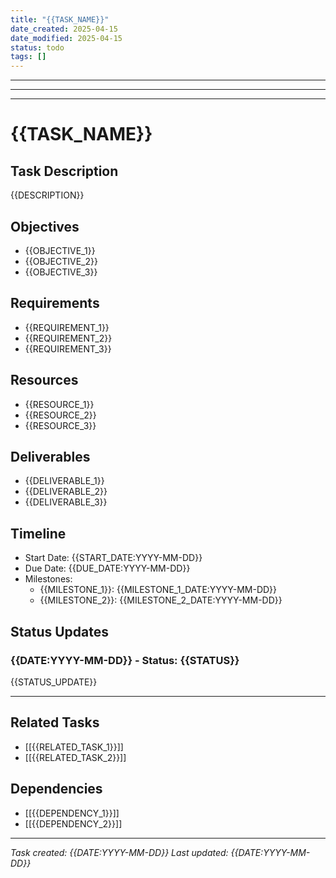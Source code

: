 ```yaml
---
title: "{{TASK_NAME}}"
date_created: 2025-04-15
date_modified: 2025-04-15
status: todo
tags: []
---
```


---

---

---

# {{TASK_NAME}}

## Task Description

{{DESCRIPTION}}

## Objectives

- {{OBJECTIVE_1}}
- {{OBJECTIVE_2}}
- {{OBJECTIVE_3}}

## Requirements

- {{REQUIREMENT_1}}
- {{REQUIREMENT_2}}
- {{REQUIREMENT_3}}

## Resources

- {{RESOURCE_1}}
- {{RESOURCE_2}}
- {{RESOURCE_3}}

## Deliverables

- {{DELIVERABLE_1}}
- {{DELIVERABLE_2}}
- {{DELIVERABLE_3}}

## Timeline

- Start Date: {{START_DATE:YYYY-MM-DD}}
- Due Date: {{DUE_DATE:YYYY-MM-DD}}
- Milestones:
  - {{MILESTONE_1}}: {{MILESTONE_1_DATE:YYYY-MM-DD}}
  - {{MILESTONE_2}}: {{MILESTONE_2_DATE:YYYY-MM-DD}}

## Status Updates

### {{DATE:YYYY-MM-DD}} - Status: {{STATUS}}

{{STATUS_UPDATE}}

---

## Related Tasks

- [[{{RELATED_TASK_1}}]]
- [[{{RELATED_TASK_2}}]]

## Dependencies

- [[{{DEPENDENCY_1}}]]
- [[{{DEPENDENCY_2}}]]

---

*Task created: {{DATE:YYYY-MM-DD}}*
*Last updated: {{DATE:YYYY-MM-DD}}*
